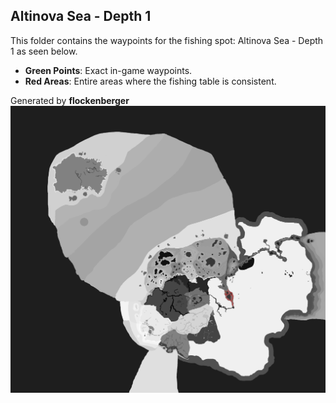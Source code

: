 ## Altinova Sea - Depth 1
This folder contains the waypoints for the fishing spot: Altinova Sea - Depth 1 as seen below.

- **Green Points**: Exact in-game waypoints.
- **Red Areas**: Entire areas where the fishing table is consistent.

Generated by **flockenberger**
![Altinova Sea - Depth 1](./Preview.png?raw=true "Altinova Sea - Depth 1")